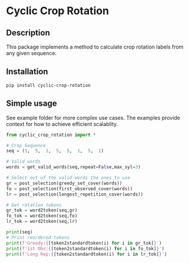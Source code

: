 Cyclic Crop Rotation
====================
Description
-----------
This package implements a method to calculate crop rotation labels from any given sequence.

Installation
------------
```pip install cyclic-crop-rotation```

Simple usage
------------
See example folder for more complex use cases. The examples provide context for how to achieve efficient scalablity.  

```python
from cyclic_crop_rotation import *

# Crop Sequence
seq = (1,  5,  1,  5,  5,  1,  5,  1)

# Valid words
words = get_valid_words(seq,repeat=False,max_syl=3)

# Select out of the valid words the ones to use
gr = post_selection(greedy_set_cover(words)) 
fo = post_selection(first_observed_cover(words)) 
lr = post_selection(longest_repetition_cover(words)) 

# Get rotation tokens
gr_tok = word2token(seq,gr)
fo_tok = word2token(seq,fo)
lr_tok = word2token(seq,lr)

print(seq)
# Print reordered tokens
print(f'Greedy:{[token2standardtoken(i) for i in gr_tok]}')
print(f'1st Obs:{[token2standardtoken(i) for i in fo_tok]}')
print(f'Long Rep:{[token2standardtoken(i) for i in lr_tok]}')
```
